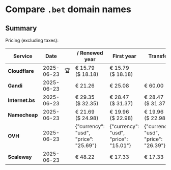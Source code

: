 # Compare `.bet` domain names

## Summary

Pricing (excluding taxes):

| Service | Date |  | / Renewed year | First year | Transfer | Restoration |
|--|--|--|--|--|--|--|
| **Cloudflare** | 2025-06-23 | 🏆 | € 15.79<br>($ 18.18) | € 15.79<br>($ 18.18) |  |  |
| **Gandi** | 2025-06-23 |  | € 21.26 | € 25.08 | € 60.00 | € 91.21 |
| **Internet.bs** | 2025-06-23 |  | € 29.35<br>($ 32.35) | € 28.47<br>($ 31.37) | € 28.47<br>($ 31.37) | € 101.25<br>($ 111.55) |
| **Namecheap** | 2025-06-23 |  | € 21.69<br>($ 24.98) | € 19.96<br>($ 22.98) | € 19.96<br>($ 22.98) |  |
| **OVH** | 2025-06-23 |  | {"currency": "usd", "price": "25.69"} | {"currency": "usd", "price": "15.01"} | {"currency": "usd", "price": "26.39"} |  |
| **Scaleway** | 2025-06-23 |  | € 48.22 | € 17.33 | € 17.33 | € 49.99 |
